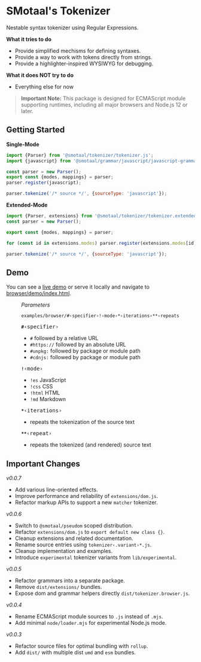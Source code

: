 # SMotaal's Tokenizer

Nestable syntax tokenizer using Regular Expressions.

**What it tries to do**

- Provide simplified mechisms for defining syntaxes.
- Provide a way to work with tokens directly from strings.
- Provide a highlighter-inspired WYSIWYG for debugging.

**What it does NOT try to do**

- Everything else for now

> **Important Note:** This package is designed for ECMAScript module supporting runtimes, including all major browsers and Node.js 12 or later.

## Getting Started

<figcaption><b>Single-Mode</b></figcaption>

```js
import {Parser} from '@smotaal/tokenizer/tokenizer.js';
import {javascript} from '@smotaal/grammar/javascript/javascript-grammar.js';

const parser = new Parser();
export const {modes, mappings} = parser;
parser.register(javascript);

parser.tokenize('/* source */', {sourceType: 'javascript'});
```

<figcaption><b>Extended-Mode</b></figcaption>

```js
import {Parser, extensions} from '@smotaal/tokenizer/tokenizer.extended.js';
const parser = new Parser();

export const {modes, mappings} = parser;

for (const id in extensions.modes) parser.register(extensions.modes[id]);

parser.tokenize('/* source */', {sourceType: 'javascript'});
```

## Demo

You can see a [live demo](https://www.smotaal.io/markup/markup) or serve it locally and navigate to [browser/demo/index.html](./browser/demo/index.html).

<figure>

<figcaption><i>Parameters</i></figcaption>

```url example
examples/browser/#‹specifier›!‹mode›*‹iterations›**‹repeats›
```

<b>`#`</b><samp>‹specifier›</samp>

- `#` followed by a relative URL
- `#https://` followed by an absolute URL
- `#unpkg:` followed by package or module path
- `#cdnjs:` followed by package or module path

<b>`!`</b><samp>‹mode›</samp>

- `!es` JavaScript
- `!css` CSS
- `!html` HTML
- `!md` Markdown

<b>`*`</b><samp>‹iterations›</samp>

- repeats the tokenization of the source text

<b>`**`</b><samp>‹repeat›</samp>

- repeats the tokenized (and rendered) source text

</figure>

## Important Changes

_v0.0.7_

- Add various line-oriented effects.
- Improve performance and reliability of `extensions/dom.js`.
- Refactor markup APIs to support a new `matcher` tokenizer.

_v0.0.6_

- Switch to `@smotaal/pseudom` scoped distribution.
- Refactor `extensions/dom.js` to `export default new class {}`.
- Cleanup extensions and related documentation.
- Rename source entries using `tokenizer‹.variant›*.js`.
- Cleanup implementation and examples.
- Introduce `experimental` tokenizer variants from `lib/experimental`.

_v0.0.5_

- Refactor grammars into a separate package.
- Remove `dist/extensions/` bundles.
- Expose dom and grammar helpers directly `dist/tokenizer.browser.js`.

_v0.0.4_

- Rename ECMAScript module sources to `.js` instead of `.mjs`.
- Add minimal `node/loader.mjs` for experimental Node.js mode.

_v0.0.3_

- Refactor source files for optimal bundling with `rollup`.
- Add `dist/` with multiple dist `umd` and `esm` bundles.
